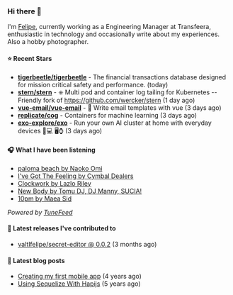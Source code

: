 ### Hi there 👋

I'm [Felipe](https://felipevm.com), currently working as a Engineering Manager at Transfeera, enthusiastic in technology and occasionally write about my experiences. Also a hobby photographer.

#### ⭐ Recent Stars
- **[tigerbeetle/tigerbeetle](https://github.com/tigerbeetle/tigerbeetle)** - The financial transactions database designed for mission critical safety and performance. (today)
- **[stern/stern](https://github.com/stern/stern)** - ⎈ Multi pod and container log tailing for Kubernetes -- Friendly fork of https://github.com/wercker/stern (1 day ago)
- **[vue-email/vue-email](https://github.com/vue-email/vue-email)** - 💌 Write email templates with vue (3 days ago)
- **[replicate/cog](https://github.com/replicate/cog)** - Containers for machine learning (3 days ago)
- **[exo-explore/exo](https://github.com/exo-explore/exo)** - Run your own AI cluster at home with everyday devices 📱💻 🖥️⌚ (3 days ago)

#### 🎧 What I have been listening
- [paloma beach by Naoko Omi](https://open.spotify.com/track/7M3sK9nRnpwT826somSyS9)
- [I&#39;ve Got The Feeling by Cymbal Dealers](https://open.spotify.com/track/5bDGO5ORzFsUdXQzgxeACC)
- [Clockwork by Lazlo Riley](https://open.spotify.com/track/2XaoehLFfuswYzdjfANE9J)
- [New Body by Tomu DJ, DJ Manny, SUCIA!](https://open.spotify.com/track/25hdCrZ2At7T6rb83Cuqyk)
- [10pm by Maea Sid](https://open.spotify.com/track/2eKgDX8dvexRVHjQ9uq4KV)

_Powered by [TuneFeed](https://tunefeed.app?ref=valtlfelipe-gh-profile)_ 

#### 🚀 Latest releases I've contributed to


- [valtlfelipe/secret-editor @ 0.0.2](https://github.com/valtlfelipe/secret-editor/releases/tag/0.0.2) (3 months ago)

#### 📄 Latest blog posts
- [Creating my first mobile app](https://felipevm.com/posts/creating-my-first-mobile-app/) (4 years ago)
- [Using Sequelize With Hapijs](https://felipevm.com/posts/using-sequelize-with-hapijs/) (5 years ago)
